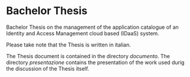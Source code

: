 # Bachelor Thesis
Bachelor Thesis on the management of the application catalogue of an Identity and Access Management cloud based (IDaaS) system.

Please take note that the Thesis is written in italian. 

The Thesis document is contained in the directory _documento_. The directory _presentazione_ contains the presentation of the work used durig the discussion of the Thesis itself.
